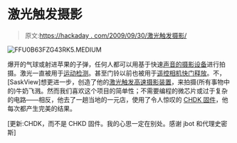 # 激光触发摄影

> 原文:[https://hackaday . com/2009/09/30/激光触发摄影/](https://hackaday.com/2009/09/30/laser-triggered-photography/)

![FFU0B63FZG43RK5.MEDIUM](../Images/bb9fc3c802dc0fb681f4fddf567ef884.png "FFU0B63FZG43RK5.MEDIUM")

爆开的气球或射进苹果的子弹，任何人都可以用基于快速[声音的摄影设备](http://hackaday.com/2008/12/14/high-speed-photography/)进行拍摄。激光一直被用于[运动检测](http://hackaday.com/2007/05/03/laser-dance-pad/)。甚至门铃以前也被用于[遥控相机快门释放](http://hackaday.com/2009/06/23/remote-shutter-release-doorbell/)。不，[SaskView]想更进一步，创造了他的[激光触发高速摄影装置](http://www.instructables.com/id/Laser-Triggered-High-Speed-Photography/)，来拍摄(所有事物中的)牛奶飞溅。然而我们喜欢这个项目的简单性；不需要编程的微芯片或过于复杂的电路——相反，他去了一趟当地的一元店，使用了令人惊叹的 [CHDK 固件](http://hackaday.com/2008/05/27/how-to-expand-your-camera-with-chdk/)，他每次都产生完美的结果。

[更新:CHDK，而不是 CHKD 固件。我的心思一定在别处。感谢 jbot 和代理史密斯]